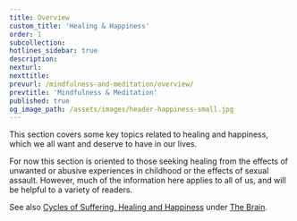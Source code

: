 ```yaml
---
title: Overview
custom_title: 'Healing & Happiness'
order: 1
subcollection:
hotlines_sidebar: true
description:
nexturl:
nexttitle:
prevurl: /mindfulness-and-meditation/overview/
prevtitle: 'Mindfulness & Meditation'
published: true
og_image_path: /assets/images/header-happiness-small.jpg
---
```



This section covers some key topics related to healing and happiness, which we all want and deserve to have in our lives.

For now this section is oriented to those seeking healing from the effects of unwanted or abusive experiences in childhood or the effects of sexual assault. However, much of the information here applies to all of us, and will be helpful to a variety of readers.

See also [Cycles of Suffering, Healing and Happiness](/the-brain/cycles/) under [The Brain](/the-brain/overview/).